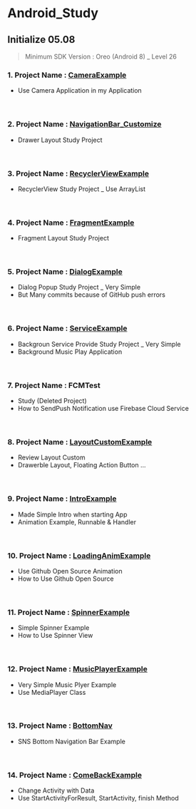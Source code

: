 # Android_Study
## Initialize 05.08 <br>
> Minimum SDK Version : Oreo (Android 8) _ Level 26
### 1. Project Name : <a href="https://github.com/Enterprise09/Android_Study/tree/master/CameraExample"> CameraExample</a> <br>
* Use Camera Application in my Application <br><br><br>

### 2. Project Name : <a href="https://github.com/Enterprise09/Android_Study/tree/master/NavigationBar_Customize"> NavigationBar_Customize </a> <br>
* Drawer Layout Study Project <br><br><br>

### 3. Project Name : <a href="https://github.com/Enterprise09/Android_Study/tree/master/RecyclerViewExample"> RecyclerViewExample </a><br>
* RecyclerView Study Project _ Use ArrayList <br><br><br>

### 4. Project Name : <a href="https://github.com/Enterprise09/Android_Study/tree/master/FragmentExample"> FragmentExample </a><br>
* Fragment Layout Study Project <br><br><br>

### 5. Project Name : <a href="https://github.com/Enterprise09/Android_Study/tree/master/DialogExample"> DialogExample </a><br>
* Dialog Popup Study Project _ Very Simple <br>
* But Many commits because of GitHub push errors <br><br><br>

### 6. Project Name : <a href="https://github.com/Enterprise09/Android_Study/tree/master/ServiceExample"> ServiceExample </a><br>
* Backgroun Service Provide Study Project _ Very Simple <br>
* Background Music Play Application <br><br><br>

### 7. Project Name : FCMTest <br>
* Study (Deleted Project) <br>
* How to SendPush Notification use Firebase Cloud Service <br><br><br>

### 8. Project Name : <a href="https://github.com/Enterprise09/Android_Study/tree/master/LayoutCustomExample"> LayoutCustomExample </a><br>
* Review Layout Custom <br>
* Drawerble Layout, Floating Action Button ... <br><br><br>

### 9. Project Name : <a href="https://github.com/Enterprise09/Android_Study/tree/master/IntroExample"> IntroExample </a><br>
* Made Simple Intro when starting App <br>
* Animation Example, Runnable & Handler <br><br><br>

### 10. Project Name : <a href="https://github.com/Enterprise09/Android_Study/tree/master/LoadingAnimExample"> LoadingAnimExample </a><br>
* Use Github Open Source Animation <br>
* How to Use Github Open Source <br><br><br>

### 11. Project Name : <a href="https://github.com/Enterprise09/Android_Study/tree/master/SpinnerExample"> SpinnerExample </a><br>
* Simple Spinner Example <br>
* How to Use Spinner View <br><br><br>

### 12. Project Name : <a href="https://github.com/Enterprise09/Android_Study/tree/master/MusicPlayerExample"> MusicPlayerExample </a><br>
* Very Simple Music Plyer Example <br>
* Use MediaPlayer Class <br><br><br>

### 13. Project Name : <a href="https://github.com/Enterprise09/Android_Study/tree/master/BottomNav"> BottomNav </a><br>
* SNS Bottom Navigation Bar Example <br><br><br>

### 14. Project Name : <a href="https://github.com/Enterprise09/Android_Study/tree/master/ComeBackExample"> ComeBackExample </a><br>
* Change Activity with Data <br>
* Use StartActivityForResult, StartActivity, finish Method <br><br><br>
